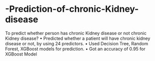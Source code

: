 # -Prediction-of-chronic-Kidney-disease
To predict whether person has chronic Kidney disease or not chronic Kidney disease?                                          • Predicted whether a patient will have chronic kidney disease or not, by using 24 predictors. • Used Decision Tree, Random Forest, XGBoost models for prediction. • Got an accuracy of 0.95 for XGBoost Model
